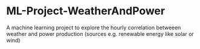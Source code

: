 # ML-Project-WeatherAndPower
A machine learning project to explore the hourly  correlation betweeen weather and power production (sources e.g. renewable energy like solar or wind) 
